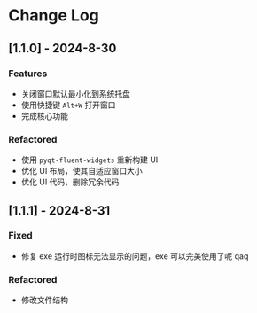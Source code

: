# Change Log

## [1.1.0] - 2024-8-30

### Features

- 关闭窗口默认最小化到系统托盘
- 使用快捷键 `Alt+W` 打开窗口
- 完成核心功能

### Refactored

- 使用 `pyqt-fluent-widgets` 重新构建 UI
- 优化 UI 布局，使其自适应窗口大小
- 优化 UI 代码，删除冗余代码

## [1.1.1] - 2024-8-31

### Fixed

- 修复 exe 运行时图标无法显示的问题，exe 可以完美使用了呢 qaq

### Refactored

- 修改文件结构